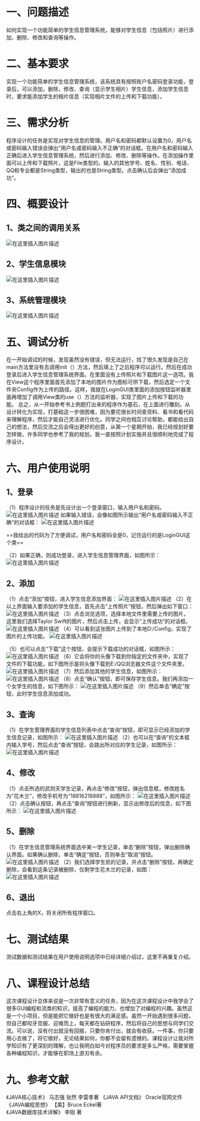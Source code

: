 # 一、问题描述
如何实现一个功能简单的学生信息管理系统，能够对学生信息（包括照片）进行添加、删除、修改和查询等操作。
# 二、基本要求
实现一个功能简单的学生信息管理系统，该系统具有按照账户名密码登录功能，登录后，可以添加，删除，修改、查询（显示学生相片）学生信息，添加学生信息时，要求能添加学生的相片信息（实现相片文件的上传和下载功能）。
# 三、需求分析
程序设计的任务是实现对学生信息的管理。用户名和密码都默认设置为0，用户名或密码输入错误会弹出“用户名或密码输入不正确”的对话框。在用户名和密码输入正确后进入学生信息管理系统，然后进行添加、修改、删除等操作。在添加操作里面可以上传和下载照片，这是File类型的。输入的其他学号、姓名、性别、电话、QQ和专业都是String类型，输出的也是String类型。点击确认后会弹出“添加成功”。
# 四、概要设计
 ## 1、类之间的调用关系
 ![在这里插入图片描述](https://img-blog.csdnimg.cn/20200601132042714.png?x-oss-process=image/watermark,type_ZmFuZ3poZW5naGVpdGk,shadow_10,text_aHR0cHM6Ly9ibG9nLmNzZG4ubmV0L3FxXzQyMjU3NjY2,size_16,color_FFFFFF,t_70)
##  2、学生信息模块
![在这里插入图片描述](https://img-blog.csdnimg.cn/20200601132126126.png?x-oss-process=image/watermark,type_ZmFuZ3poZW5naGVpdGk,shadow_10,text_aHR0cHM6Ly9ibG9nLmNzZG4ubmV0L3FxXzQyMjU3NjY2,size_16,color_FFFFFF,t_70)
## 3、系统管理模块
![在这里插入图片描述](https://img-blog.csdnimg.cn/20200601132238345.png?x-oss-process=image/watermark,type_ZmFuZ3poZW5naGVpdGk,shadow_10,text_aHR0cHM6Ly9ibG9nLmNzZG4ubmV0L3FxXzQyMjU3NjY2,size_16,color_FFFFFF,t_70)
# 五、调试分析
在一开始调试的时候，发现虽然没有错误，但无法运行，找了很久发现是自己在main方法里没有去调用init（）方法，然后填上了之后程序可以运行。然后在成功登录后进入学生信息管理系统界面。在里面没有上传照片和下载图片这一选项。我在View这个程序里面首先添加了本地的图片作为图标可供下载，然后选定一个文件夹Config作为上传的路径。这样，我就在LoginGUI类里面的添加按钮监听器里面再增加了调用View类的use（）方法的监听器，实现了图片上传和下载的功能。
总之，从一开始参考书上例题打出来的程序作为基石，在上面进行雕刻。从设计转化为实现，打基础这一步很困难，因为要花很长时间查资料、看书和看代码来理解程序，然后才能自己灵活进行优化。同学之间也相互讨论帮助，都能给出自己的想法，然后交流之后会得出更好的创意，从第一个星期开始，我已经规划好要怎样做，许多同学也参考了我的规划。我一直按照计划实施并且很顺利地完成了程序设计。
# 六、用户使用说明
## 1、登录
（1）程序设计的任务是先设计出一个登录窗口，输入用户名和密码。
![在这里插入图片描述](https://img-blog.csdnimg.cn/20210628211927110.png?x-oss-process=image/watermark,type_ZmFuZ3poZW5naGVpdGk,shadow_10,text_aHR0cHM6Ly9ibG9nLmNzZG4ubmV0L3FxXzQyMjU3NjY2,size_16,color_FFFFFF,t_70)
如果输入错误，会像如图所示输出“用户名或密码输入不正确”的对话框：
![在这里插入图片描述](https://img-blog.csdnimg.cn/20210628212049624.png?x-oss-process=image/watermark,type_ZmFuZ3poZW5naGVpdGk,shadow_10,text_aHR0cHM6Ly9ibG9nLmNzZG4ubmV0L3FxXzQyMjU3NjY2,size_16,color_FFFFFF,t_70)

==我给出的代码为了方便调试，用户名和密码全是0，记住运行的是LoginGUI这个类==

（2）如果正确，则成功登录，进入学生信息管理界面，如图所示：
![在这里插入图片描述](https://img-blog.csdnimg.cn/20200601133319271.png?x-oss-process=image/watermark,type_ZmFuZ3poZW5naGVpdGk,shadow_10,text_aHR0cHM6Ly9ibG9nLmNzZG4ubmV0L3FxXzQyMjU3NjY2,size_16,color_FFFFFF,t_70)
## 2、添加
（1）点击“添加”按钮，进入学生信息添加界面：
![在这里插入图片描述](https://img-blog.csdnimg.cn/20200601133330272.png?x-oss-process=image/watermark,type_ZmFuZ3poZW5naGVpdGk,shadow_10,text_aHR0cHM6Ly9ibG9nLmNzZG4ubmV0L3FxXzQyMjU3NjY2,size_16,color_FFFFFF,t_70)
（2）在以上界面输入要添加的学生信息，首先点击“上传照片”按钮，然后弹出如下窗口：
![在这里插入图片描述](https://img-blog.csdnimg.cn/20200601133343663.png?x-oss-process=image/watermark,type_ZmFuZ3poZW5naGVpdGk,shadow_10,text_aHR0cHM6Ly9ibG9nLmNzZG4ubmV0L3FxXzQyMjU3NjY2,size_16,color_FFFFFF,t_70)
（3）点击浏览选项，选择本地文件里需要上传的图片，这里我们选择Taylor Swift的图片，然后点击上传，会显示“上传成功”的对话框。
![在这里插入图片描述](https://img-blog.csdnimg.cn/20200601133405788.png?x-oss-process=image/watermark,type_ZmFuZ3poZW5naGVpdGk,shadow_10,text_aHR0cHM6Ly9ibG9nLmNzZG4ubmV0L3FxXzQyMjU3NjY2,size_16,color_FFFFFF,t_70)
（4）可以看到这张图片上传到了本地D:/Config，实现了图片的上传功能。
![在这里插入图片描述](https://img-blog.csdnimg.cn/20210701204901865.png?x-oss-process=image/watermark,type_ZmFuZ3poZW5naGVpdGk,shadow_10,text_aHR0cHM6Ly9ibG9nLmNzZG4ubmV0L3FxXzQyMjU3NjY2,size_16,color_FFFFFF,t_70)

（5）也可以点击“下载”这个按钮，会提示下载成功的对话框，如图所示：
![在这里插入图片描述](https://img-blog.csdnimg.cn/20200601133511775.png)
（6）它会将你的头像下载到你指定的文件夹中，实现了文件的下载功能，如下图所示是将头像下载到E:/QQ浏览器文件这个文件夹里。
![在这里插入图片描述](https://img-blog.csdnimg.cn/2020060113352915.png?x-oss-process=image/watermark,type_ZmFuZ3poZW5naGVpdGk,shadow_10,text_aHR0cHM6Ly9ibG9nLmNzZG4ubmV0L3FxXzQyMjU3NjY2,size_16,color_FFFFFF,t_70)
（7）然后添加其他的学生信息，如图所示：
![在这里插入图片描述](https://img-blog.csdnimg.cn/20200601133546461.png?x-oss-process=image/watermark,type_ZmFuZ3poZW5naGVpdGk,shadow_10,text_aHR0cHM6Ly9ibG9nLmNzZG4ubmV0L3FxXzQyMjU3NjY2,size_16,color_FFFFFF,t_70)
（8）点击“确认”按钮，即可保存学生信息。我们再添加一个女学生的信息，如下图所示：
![在这里插入图片描述](https://img-blog.csdnimg.cn/20200601133610989.png?x-oss-process=image/watermark,type_ZmFuZ3poZW5naGVpdGk,shadow_10,text_aHR0cHM6Ly9ibG9nLmNzZG4ubmV0L3FxXzQyMjU3NjY2,size_16,color_FFFFFF,t_70)
（9）然后单击“确定”按钮，此时学生信息添加成功。

## 3、查询
（1）在学生管理界面的学生信息列表中点击“查询”按钮，即可显示已经添加的学生信息记录，如图所示：
![在这里插入图片描述](https://img-blog.csdnimg.cn/20200601133642859.png?x-oss-process=image/watermark,type_ZmFuZ3poZW5naGVpdGk,shadow_10,text_aHR0cHM6Ly9ibG9nLmNzZG4ubmV0L3FxXzQyMjU3NjY2,size_16,color_FFFFFF,t_70)
（2）也可以在“查询”的文本框内输入学号，然后点击“查询”按钮，会跳出所对应的学生记录，如图所示：
![在这里插入图片描述](https://img-blog.csdnimg.cn/20200601133713114.png?x-oss-process=image/watermark,type_ZmFuZ3poZW5naGVpdGk,shadow_10,text_aHR0cHM6Ly9ibG9nLmNzZG4ubmV0L3FxXzQyMjU3NjY2,size_16,color_FFFFFF,t_70)
## 4、修改
（1）点击所选的武则天学生记录，再点击“修改”按钮，弹出信息框，修改姓名为“花木兰”，修改手机号为“18816218888”，如图所示：
![在这里插入图片描述](https://img-blog.csdnimg.cn/20200601133726735.png?x-oss-process=image/watermark,type_ZmFuZ3poZW5naGVpdGk,shadow_10,text_aHR0cHM6Ly9ibG9nLmNzZG4ubmV0L3FxXzQyMjU3NjY2,size_16,color_FFFFFF,t_70)
（2）点击确认按钮，再点击“查询”按钮进行刷新，显示出修改后的信息，如下图所示：
![在这里插入图片描述](https://img-blog.csdnimg.cn/20200601133739672.png?x-oss-process=image/watermark,type_ZmFuZ3poZW5naGVpdGk,shadow_10,text_aHR0cHM6Ly9ibG9nLmNzZG4ubmV0L3FxXzQyMjU3NjY2,size_16,color_FFFFFF,t_70)
## 5、删除
（1）在学生信息管理系统界面选中某一学生记录，单击“删除”按钮，弹出删除确认界面。如果确认删除，单击“确定”按钮，否则单击“取消”按钮。
![在这里插入图片描述](https://img-blog.csdnimg.cn/20200601133756223.png)
（2）我们选择学生凯的记录，并点击“删除”按钮，再确定删除，会看到这条记录被删除，仅剩学生花木兰的记录，如图：
![在这里插入图片描述](https://img-blog.csdnimg.cn/20200601133807985.png)
## 6、退出
点击右上角的X，将关闭所有程序窗口。

# 七、测试结果
测试数据和测试结果在用户使用说明选项中已经详细介绍过，这里不再重复介绍。

# 八、课程设计总结
这次课程设计总体来说是一次非常有意义的任务，因为在这次课程设计中我学会了很多GUI编程和流类的知识，提高了编程的能力，也增加了对编程的兴趣。虽然这是一个小项目，但是能把它做好也是有很大的满足感。虽然一开始遇到很多问题，但自己都咬牙克服、迎难而上，每天都在钻研程序，然后将自己的思想与同学们交流。可以说，没有付出就没有回报，只要你肯付出，就会有收获。一件事，你只要用心去做了，将它做好，无论结果如何，你都不会留有遗憾的。课程设计让我对所学知识有了更深刻的理解，也让我明白如今对程序员的要求是多么严格，需要掌握各种编程知识，才能够在职场上游刃有余。

# 九、参考文献
《JAVA核心技术》               马志强 张然 李雷孝著
《JAVA API文档》               Oracle官网文件
《JAVA编程思想》             【美】Bruce Eckel著    
《JAVA数据库技术详解》    李刚  著
